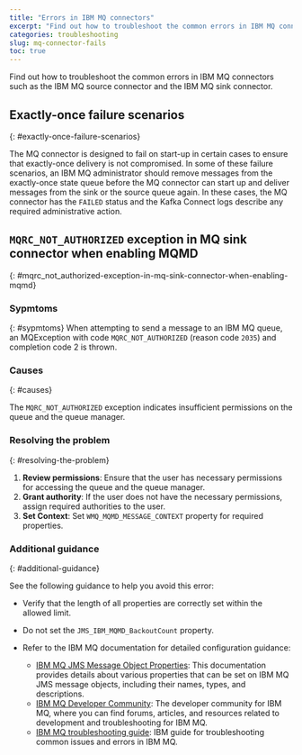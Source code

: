 ```yaml
---
title: "Errors in IBM MQ connectors"
excerpt: "Find out how to troubleshoot the common errors in IBM MQ connectors"
categories: troubleshooting
slug: mq-connector-fails
toc: true
---
```


Find out how to troubleshoot the common errors in IBM MQ connectors such as the IBM MQ source connector and the IBM MQ sink connector.

## Exactly-once failure scenarios
{: #exactly-once-failure-scenarios}

The MQ connector is designed to fail on start-up in certain cases to ensure that exactly-once delivery is not compromised.
In some of these failure scenarios, an IBM MQ administrator should remove messages from the exactly-once state queue before the MQ connector can start up and deliver messages from the sink or the source queue again. In these cases, the MQ connector has the `FAILED` status and the Kafka Connect logs describe any required administrative action.

## `MQRC_NOT_AUTHORIZED` exception in MQ sink connector when enabling MQMD
{: #mqrc_not_authorized-exception-in-mq-sink-connector-when-enabling-mqmd}

### Sypmtoms
{: #sypmtoms}
When attempting to send a message to an IBM MQ queue, an MQException with code `MQRC_NOT_AUTHORIZED` (reason code `2035`) and completion code 2 is thrown. 

### Causes
{: #causes}

The `MQRC_NOT_AUTHORIZED` exception indicates insufficient permissions on the queue and the queue manager.

### Resolving the problem
{: #resolving-the-problem}

1. **Review permissions**: Ensure that the user has necessary permissions for accessing the queue and the queue manager.
2. **Grant authority**: If the user does not have the necessary permissions, assign required authorities to the user.
3. **Set Context**: Set `WMQ_MQMD_MESSAGE_CONTEXT` property for required properties.

### Additional guidance
{: #additional-guidance}

See the following guidance to help you avoid this error:

- Verify that the length of all properties are correctly set within the allowed limit.
- Do not set the `JMS_IBM_MQMD_BackoutCount` property.
- Refer to the IBM MQ documentation for detailed configuration guidance:

  - [IBM MQ JMS Message Object Properties](https://www.ibm.com/docs/en/ibm-mq/9.3?topic=application-jms-message-object-properties): This documentation provides details about various properties that can be set on IBM MQ JMS message objects, including their names, types, and descriptions.
  - [IBM MQ Developer Community](https://community.ibm.com/community/user/integration/home): The developer community for IBM MQ, where you can find forums, articles, and resources related to development and troubleshooting for IBM MQ.
  - [IBM MQ troubleshooting guide](https://www.ibm.com/docs/en/ibm-mq/9.3?topic=mq-troubleshooting-support): IBM guide for troubleshooting common issues and errors in IBM MQ.
